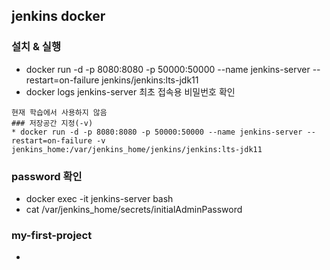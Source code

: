 
## jenkins docker 

### 설치 & 실행
* docker run -d -p 8080:8080 -p 50000:50000 --name jenkins-server --restart=on-failure jenkins/jenkins:lts-jdk11
* docker logs jenkins-server 최초 접속용 비밀번호 확인

```
현재 학습에서 사용하지 않음
### 저장공간 지정(-v)
* docker run -d -p 8080:8080 -p 50000:50000 --name jenkins-server --restart=on-failure -v jenkins_home:/var/jenkins_home/jenkins/jenkins:lts-jdk11
```

### password 확인
* docker exec -it jenkins-server bash
* cat /var/jenkins_home/secrets/initialAdminPassword


### my-first-project
* 
